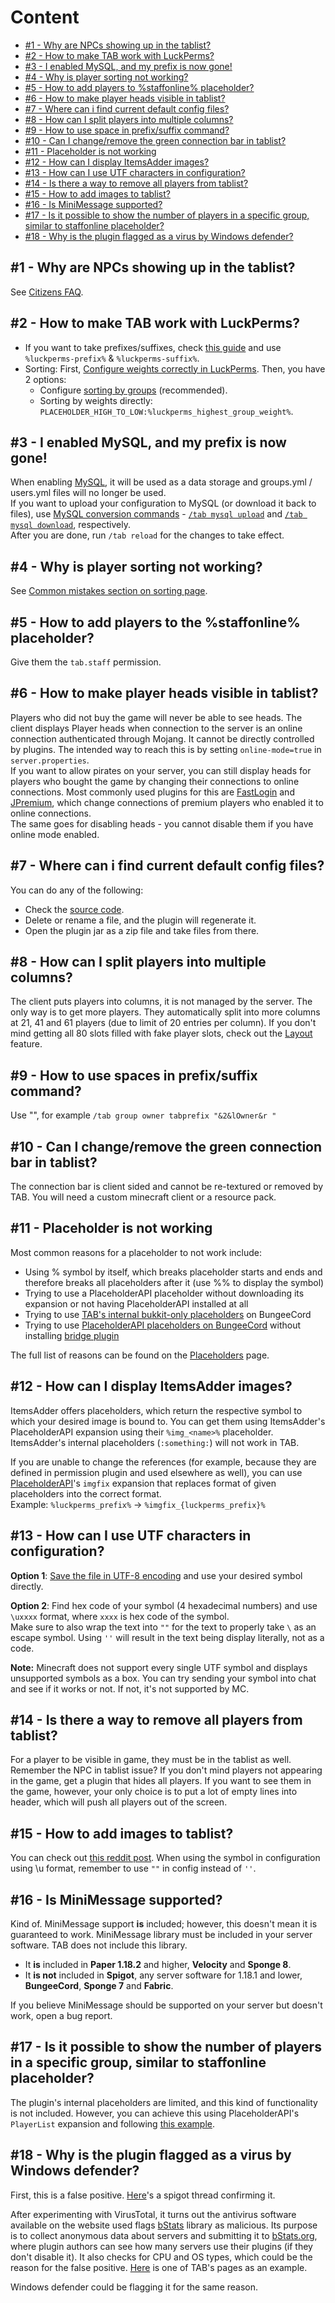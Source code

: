 # Content
* [#1 - Why are NPCs showing up in the tablist?](#1---why-are-npcs-showing-up-in-the-tablist)
* [#2 - How to make TAB work with LuckPerms?](#2---how-to-make-tab-work-with-luckperms)
* [#3 - I enabled MySQL, and my prefix is now gone!](#3---i-enabled-mysql-and-my-prefix-is-now-gone)
* [#4 - Why is player sorting not working?](#4---why-is-player-sorting-not-working)
* [#5 - How to add players to %staffonline% placeholder?](#5---how-to-add-players-to-the-staffonline-placeholder)
* [#6 - How to make player heads visible in tablist?](#6---how-to-make-player-heads-visible-in-tablist)
* [#7 - Where can i find current default config files?](#7---where-can-i-find-current-default-config-files)
* [#8 - How can I split players into multiple columns?](#8---how-can-i-split-players-into-multiple-columns)
* [#9 - How to use space in prefix/suffix command?](#9---how-to-use-spaces-in-prefixsuffix-command)
* [#10 - Can I change/remove the green connection bar in tablist?](#10---can-i-changeremove-the-green-connection-bar-in-tablist)
* [#11 - Placeholder is not working](#11---placeholder-is-not-working)
* [#12 - How can I display ItemsAdder images?](#12---how-can-i-display-itemsadder-images)
* [#13 - How can I use UTF characters in configuration?](#13---how-can-i-use-utf-characters-in-configuration)
* [#14 - Is there a way to remove all players from tablist?](#14---is-there-a-way-to-remove-all-players-from-tablist)
* [#15 - How to add images to tablist?](#15---how-to-add-images-to-tablist)
* [#16 - Is MiniMessage supported?](#16---is-minimessage-supported)
* [#17 - Is it possible to show the number of players in a specific group, similar to staffonline placeholder?](#17---is-it-possible-to-show-the-number-of-players-in-a-specific-group-similar-to-staffonline-placeholder)
* [#18 - Why is the plugin flagged as a virus by Windows defender?](#18---why-is-the-plugin-flagged-as-a-virus-by-windows-defender)

## #1 - Why are NPCs showing up in the tablist?
See [Citizens FAQ](https://wiki.citizensnpcs.co/Frequently_Asked_Questions#Why_are_NPCs_showing_up_in_the_tablist.3F).

## #2 - How to make TAB work with LuckPerms?
* If you want to take prefixes/suffixes, check [this guide](https://github.com/NEZNAMY/TAB/wiki/Mini-guides-collection#taking-prefixessuffixes-from-permission-plugin) and use `%luckperms-prefix%` & `%luckperms-suffix%`.
* Sorting:
  First, [Configure weights correctly in LuckPerms](https://github.com/NEZNAMY/TAB/wiki/How-to-setup-weights-priorities#luckperms). Then, you have 2 options:
  * Configure [sorting by groups](https://github.com/NEZNAMY/TAB/wiki/Feature-guide:-Sorting-players-in-tablist#groups) (recommended).
  * Sorting by weights directly: `PLACEHOLDER_HIGH_TO_LOW:%luckperms_highest_group_weight%`.

## #3 - I enabled MySQL, and my prefix is now gone!
When enabling [MySQL](https://github.com/NEZNAMY/TAB/wiki/MySQL), it will be used as a data storage and groups.yml / users.yml files will no longer be used.  
If you want to upload your configuration to MySQL (or download it back to files), use [MySQL conversion commands](https://github.com/NEZNAMY/TAB/wiki/MySQL#data-conversion) - [`/tab mysql upload`](https://github.com/NEZNAMY/TAB/wiki/MySQL#uploading-from-files-to-mysql) and [`/tab mysql download`](https://github.com/NEZNAMY/TAB/wiki/MySQL#downloading-from-mysql-to-files), respectively.  
After you are done, run `/tab reload` for the changes to take effect.

## #4 - Why is player sorting not working?
See [Common mistakes section on sorting page](https://github.com/NEZNAMY/TAB/wiki/Feature-guide:-Sorting-players-in-tablist#common-mistakes).

## #5 - How to add players to the %staffonline% placeholder?
Give them the `tab.staff` permission.

## #6 - How to make player heads visible in tablist?
Players who did not buy the game will never be able to see heads.
The client displays Player heads when connection to the server is an online connection authenticated through Mojang.
It cannot be directly controlled by plugins.
The intended way to reach this is by setting `online-mode=true` in `server.properties`.  
If you want to allow pirates on your server,
you can still display heads for players who bought the game by changing their connections to online connections.
Most commonly used plugins for this are [FastLogin](https://www.spigotmc.org/resources/14153/) and [JPremium](https://www.spigotmc.org/resources/27766/),
which change connections of premium players who enabled it to online connections.  
The same goes for disabling heads - you cannot disable them if you have online mode enabled.

## #7 - Where can i find current default config files?
You can do any of the following:
* Check the [source code](https://github.com/NEZNAMY/TAB/tree/master/shared/src/main/resources/config).
* Delete or rename a file, and the plugin will regenerate it.
* Open the plugin jar as a zip file and take files from there.

## #8 - How can I split players into multiple columns?
The client puts players into columns, it is not managed by the server.
The only way is to get more players.
They automatically split into more columns at 21, 41 and 61 players (due to limit of 20 entries per column).
If you don't mind getting all 80 slots filled with fake player slots,
check out the [Layout](https://github.com/NEZNAMY/TAB/wiki/Feature-guide:-Layout) feature.

## #9 - How to use spaces in prefix/suffix command?
Use "", for example `/tab group owner tabprefix "&2&lOwner&r "`

## #10 - Can I change/remove the green connection bar in tablist?
The connection bar is client sided and cannot be re-textured or removed by TAB.
You will need a custom minecraft client or a resource pack.

## #11 - Placeholder is not working
Most common reasons for a placeholder to not work include:
* Using % symbol by itself, which breaks placeholder starts and ends and therefore breaks all placeholders after it (use %% to display the symbol)
* Trying to use a PlaceholderAPI placeholder without downloading its expansion or not having PlaceholderAPI installed at all
* Trying to use [TAB's internal bukkit-only placeholders](https://github.com/NEZNAMY/TAB/wiki/Placeholders#bukkit-only) on BungeeCord
* Trying to use [PlaceholderAPI placeholders on BungeeCord](https://github.com/NEZNAMY/TAB/wiki/How-to-set-up-PlaceholderAPI-support-on-bungeecord) without installing [bridge plugin](https://www.mc-market.org/resources/20631/)

The full list of reasons can be found on the [Placeholders](https://github.com/NEZNAMY/TAB/wiki/Placeholders#placeholder-is-not-working) page.

## #12 - How can I display ItemsAdder images?
ItemsAdder offers placeholders, which return the respective symbol to which your desired image is bound to. You can get them using ItemsAdder's PlaceholderAPI expansion using their `%img_<name>%` placeholder. ItemsAdder's internal placeholders (`:something:`) will not work in TAB.

If you are unable to change the references
(for example, because they are defined in permission plugin and used elsewhere as well),
you can use [PlaceholderAPI](https://github.com/NEZNAMY/TAB/wiki/Quick-PlaceholderAPI-startup-guide)'s `imgfix` expansion
that replaces format of given placeholders into the correct format.  
Example: `%luckperms_prefix%` -> `%imgfix_{luckperms_prefix}%`

## #13 - How can I use UTF characters in configuration?
**Option 1**: [Save the file in UTF-8 encoding](https://github.com/NEZNAMY/TAB/wiki/How-to-save-the-config-in-UTF8-encoding) and use your desired symbol directly.

**Option 2**:  Find hex code of your symbol (4 hexadecimal numbers) and use `\uxxxx` format,
where `xxxx` is hex code of the symbol.  
Make sure to also wrap the text into `""` for the text to properly take `\` as an escape symbol.
Using `''` will result in the text being display literally, not as a code.

**Note:** Minecraft does not support every single UTF symbol and displays unsupported symbols as a box. You can try sending your symbol into chat and see if it works or not. If not, it's not supported by MC.

## #14 - Is there a way to remove all players from tablist?
For a player to be visible in game, they must be in the tablist as well.
Remember the NPC in tablist issue?
If you don't mind players not appearing in the game, get a plugin that hides all players.
If you want to see them in the game, however, your only choice is to put a lot of empty lines into header,
which will push all players out of the screen.

## #15 - How to add images to tablist?
You can check out [this reddit post](https://www.reddit.com/r/admincraft/comments/llrgty/comment/gnswdcz/?utm_source=share&utm_medium=web2x&context=3).
When using the symbol in configuration using \u format, remember to use `""` in config instead of `''`.

## #16 - Is MiniMessage supported?
Kind of.
MiniMessage support **is** included; however, this doesn't mean it is guaranteed to work.
MiniMessage library must be included in your server software.
TAB does not include this library.
* It **is** included in **Paper 1.18.2** and higher, **Velocity** and **Sponge 8**.
* It **is not** included in **Spigot**, any server software for 1.18.1 and lower, **BungeeCord**, **Sponge 7** and **Fabric**.

If you believe MiniMessage should be supported on your server but doesn't work, open a bug report.

## #17 - Is it possible to show the number of players in a specific group, similar to staffonline placeholder?
The plugin's internal placeholders are limited, and this kind of functionality is not included.
However,
you can achieve this using PlaceholderAPI's `PlayerList` expansion
and following [this example](https://github.com/Tanguygab/PlayerList-PlaceholderAPI-Expansion/wiki#list-of-players-in-group).

## #18 - Why is the plugin flagged as a virus by Windows defender?
First, this is a false positive.
[Here](https://www.spigotmc.org/threads/windows-defender-false-positives.639507/)'s a spigot thread confirming it.

After experimenting with VirusTotal,
it turns out the antivirus software available on the website used flags [bStats](https://github.com/Bastian/bStats) library as malicious.
Its purpose is to collect anonymous data about servers and submitting it to [bStats.org](https://bstats.org/),
where plugin authors can see how many servers use their plugins (if they don't disable it).
It also checks for CPU and OS types, which could be the reason for the false positive.
[Here](https://bstats.org/plugin/bukkit/TAB%20Reborn/5304) is one of TAB's pages as an example.

Windows defender could be flagging it for the same reason.